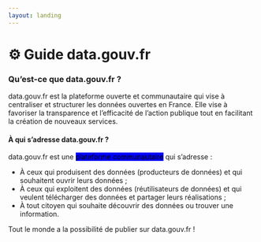 ```yaml
---
layout: landing
---
```


# ⚙ Guide data.gouv.fr

### Qu’est-ce que data.gouv.fr ?

data.gouv.fr est la plateforme ouverte et communautaire qui vise à centraliser et structurer les données ouvertes en France. Elle vise à favoriser la transparence et l’efficacité de l’action publique tout en facilitant la création de nouveaux services.

#### À qui s’adresse data.gouv.fr ?

data.gouv.fr est une <mark style="background-color:blue;">plateforme communautaire</mark> qui s’adresse :

* À ceux qui produisent des données (producteurs de données) et qui souhaitent ouvrir leurs données ;
* À ceux qui exploitent des données (réutilisateurs de données) et qui veulent télécharger des données et partager leurs réalisations ;
* À tout citoyen qui souhaite découvrir des données ou trouver une information.

Tout le monde a la possibilité de publier sur data.gouv.fr !
